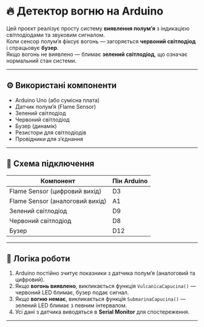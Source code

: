 # 🔥 Детектор вогню на Arduino

Цей проєкт реалізує просту систему **виявлення полум’я** з індикацією світлодіодами та звуковим сигналом.  
Коли сенсор полум’я фіксує вогонь — загоряється **червоний світлодіод** і спрацьовує **бузер**.  
Якщо вогонь не виявлено — блимає **зелений світлодіод**, що означає нормальний стан системи.

---

## ⚙️ Використані компоненти

- Arduino Uno (або сумісна плата)  
- Датчик полум’я (Flame Sensor)  
- Зелений світлодіод  
- Червоний світлодіод  
- Бузер (динамік)  
- Резистори для світлодіодів  
- Провідники для з’єднання

---

## 🧩 Схема підключення

| Компонент | Пін Arduino |
|------------|--------------|
| Flame Sensor (цифровий вихід) | D3 |
| Flame Sensor (аналоговий вихід) | A1 |
| Зелений світлодіод | D9 |
| Червоний світлодіод | D8 |
| Бузер | D12 |

---

## 🧠 Логіка роботи

1. Arduino постійно зчитує показники з датчика полум’я (аналоговий та цифровий).  
2. Якщо **вогонь виявлено**, викликається функція `VulcanicaCapucina()` — червоний LED блимає, бузер подає сигнал.  
3. Якщо **вогню немає**, викликається функція `SubmarinaCapucina()` — зелений LED блимає з певним інтервалом.  
4. Усі дані з датчика виводяться в **Serial Monitor** для спостереження.

---

